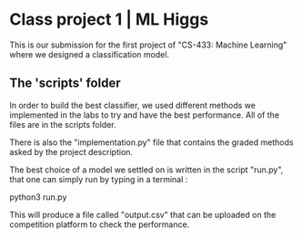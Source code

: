 # Class project 1 | ML Higgs

This is our submission for the first project of "CS-433: Machine Learning" where we designed a classification model.

## The 'scripts' folder

In order to build the best classifier, we used different methods we implemented in the labs to try and have the best performance. All of the files are in the scripts folder.

There is also the "implementation.py" file that contains the graded methods asked by the project description.

The best choice of a model we settled on is written in the script "run.py", that one can simply run by typing in a terminal :

python3 run.py

This will produce a file called "output.csv" that can be uploaded on the competition platform to check the performance.

